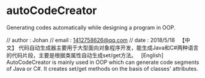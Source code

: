 # autoCodeCreator
Generating codes automatically while designing a program in OOP.

// author : Johan
// email : 1412758626@qq.com
// date : 2018/5/18
 
【中文】
代码自动生成器主要用于大型面向对象程序开发，能生成Java和C#两种语言的代码片段，主要是根据类属性自动生成set/get方法。
 
[English]
AutoCodeCreator is mainly used in OOP which can generate code segments of Java or C#.
It creates set/get methods on the basis of classes' attributes.

